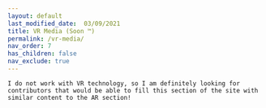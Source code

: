 ```yaml
---
layout: default
last_modified_date:  03/09/2021
title: VR Media (Soon ™)
permalink: /vr-media/
nav_order: 7
has_children: false
nav_exclude: true
---
```

`I do not work with VR technology, so I am definitely looking for contributors that would be able to fill this section of the site with similar content to the AR section!`